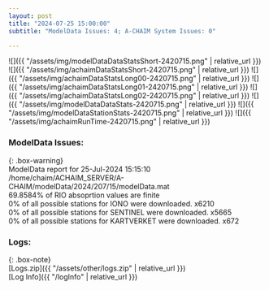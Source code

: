 ```yaml
---
layout: post
title: "2024-07-25 15:00:00"
subtitle: "ModelData Issues: 4; A-CHAIM System Issues: 0"

---
```


![]({{ "/assets/img/modelDataDataStatsShort-2420715.png" | relative_url }})
![]({{ "/assets/img/achaimDataStatsShort-2420715.png" | relative_url }})
![]({{ "/assets/img/achaimDataStatsLong00-2420715.png" | relative_url }})
![]({{ "/assets/img/achaimDataStatsLong01-2420715.png" | relative_url }})
![]({{ "/assets/img/achaimDataStatsLong02-2420715.png" | relative_url }})
![]({{ "/assets/img/modelDataDataStats-2420715.png" | relative_url }})
![]({{ "/assets/img/modelDataStationStats-2420715.png" | relative_url }})
![]({{ "/assets/img/achaimRunTime-2420715.png" | relative_url }})


### ModelData Issues:  
  
{: .box-warning}  
 ModelData report for 25-Jul-2024 15:15:10   
 /home/chaim/ACHAIM_SERVER/A-CHAIM/modelData/2024/207/15/modelData.mat   
 69.8584% of RIO absoprtion values are finite   
 0% of all possible stations for IONO were downloaded. x6210   
 0% of all possible stations for SENTINEL were downloaded. x5665   
 0% of all possible stations for KARTVERKET were downloaded. x672   
  


### Logs:  
  
{: .box-note}  
[Logs.zip]({{ "/assets/other/logs.zip" | relative_url }})  
[Log Info]({{ "/logInfo" | relative_url }})  
